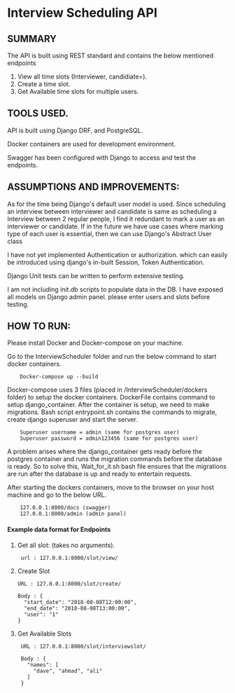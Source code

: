 # Interview Scheduling API


## SUMMARY

The API is built using REST standard and contains the below mentioned endpoints

1. View all time slots (Interviewer, candidiate=).
2. Create a time slot.
3. Get Available time slots for multiple users.
 

## TOOLS USED.

API is built using Django DRF, and PostgreSQL.

Docker containers are used for development environment.

Swagger has been configured with Django to access and test the endpoints.


## ASSUMPTIONS AND IMPROVEMENTS:

As for the time being Django's default user model is used. Since scheduling an interview between interviewer and candidate 
is same as scheduling a Interview between 2 regular people, I find it redundant to mark a user as an interviewer or candidate.
If in the future we have use cases where marking type of each user is essential, then we can use Django's Abstract User class

I have not yet implemented Authentication or authorization. which can easily be introduced using django's in-built Session, Token
Authentication.

Django Unit tests can be written to perform extensive testing.

I am not including init.db scripts to populate data in the DB. I have exposed all models on Django admin panel. please enter users
and slots before testing.


## HOW TO RUN:

Please install Docker and Docker-compose on your machine.

Go to the InterviewScheduler folder and run the below command to start docker containers.

        Docker-compose up --build

Docker-compose uses 3 files (placed in /InterviewScheduler/dockers folder) to setup the docker containers. DockerFile contains command 
to setup django_container. 
After the container is setup, we need to make migrations. Bash script entrypoint.sh contains the commands to migrate, 
create django superuser and start the server.

        Superuser username = admin (same for postgres user)
        Superuser password = admin123456 (same for postgres user)

A problem arises where the django_container gets ready before the postgres container and runs the migration commands 
before the database is ready. 
So to solve this, Wait_for_it.sh bash file ensures that the migrations are run after the database is up and ready to entertain requests.

After starting the dockers containers, move to the browser on your host machine and go to the below URL.

        127.0.0.1:8000/docs (swagger)
        127.0.0.1:8000/admin (admin panel)

#### Example data format for Endpoints

1. Get all slot: (takes no arguments).

        url : 127.0.0.1:8000/slot/view/

2.  Create Slot

        URL : 127.0.0.1:8000/slot/create/

        Body : {
          "start_date": "2018-08-08T12:00:00",
          "end_date": "2018-08-08T13:00:00",
          "user": "1"
        }

3. Get Available Slots
        
        URL : 127.0.0.1:8000/slot/interviewslot/
        
        Body : {
          "names": [
            "dave", "ahmad", "ali"
          ]
        }
